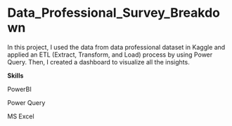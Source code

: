 # Data_Professional_Survey_Breakdown
In this project, I used the data from data professional dataset in Kaggle and applied an ETL (Extract, Transform, and Load) process by using Power Query. 
Then, I created a dashboard to visualize all the insights.

**Skills**

PowerBI

Power Query

MS Excel

